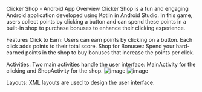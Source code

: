 Clicker Shop - Android App
Overview
Clicker Shop is a fun and engaging Android application developed using Kotlin in Android Studio. In this game, users collect points by clicking a button and can spend these points in a built-in shop to purchase bonuses to enhance their clicking experience.

Features
Click to Earn: Users can earn points by clicking on a button. Each click adds points to their total score.
Shop for Bonuses: Spend your hard-earned points in the shop to buy bonuses that increase the points per click.

Activities: Two main activities handle the user interface: MainActivity for the clicking and ShopActivity for the shop.
![image](https://github.com/Semat77/Clicker_Shop/assets/100786337/a958501a-e4cc-470d-8160-8f7740cf037d)
![image](https://github.com/Semat77/Clicker_Shop/assets/100786337/c570925d-086e-495b-be52-5859e4f50811)

Layouts: XML layouts are used to design the user interface.
